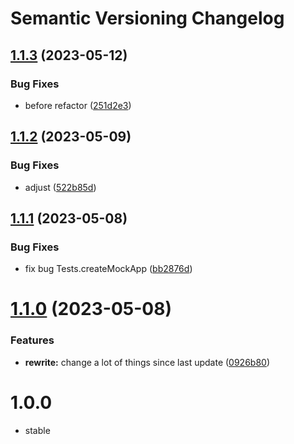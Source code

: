 # Semantic Versioning Changelog

## [1.1.3](https://github.com/aikosiadotcom/automaton-cli/compare/v1.1.2...v1.1.3) (2023-05-12)


### Bug Fixes

* before refactor ([251d2e3](https://github.com/aikosiadotcom/automaton-cli/commit/251d2e3c8ee0e605a362d12898ccb483426aa4dc))

## [1.1.2](https://github.com/aikosiadotcom/automaton-cli/compare/v1.1.1...v1.1.2) (2023-05-09)


### Bug Fixes

* adjust ([522b85d](https://github.com/aikosiadotcom/automaton-cli/commit/522b85d4ffcc98d2966b8f45d34f094f6b6c7080))

## [1.1.1](https://github.com/aikosiadotcom/automaton-cli/compare/v1.1.0...v1.1.1) (2023-05-08)


### Bug Fixes

* fix bug Tests.createMockApp ([bb2876d](https://github.com/aikosiadotcom/automaton-cli/commit/bb2876d21609f9a22996486974765e1dec294074))

# [1.1.0](https://github.com/aikosiadotcom/automaton-cli/compare/v1.0.0...v1.1.0) (2023-05-08)


### Features

* **rewrite:** change a lot of things since last update ([0926b80](https://github.com/aikosiadotcom/automaton-cli/commit/0926b808131a9a6ad127b6645142e4f3daa7427f))

# 1.0.0

- stable
